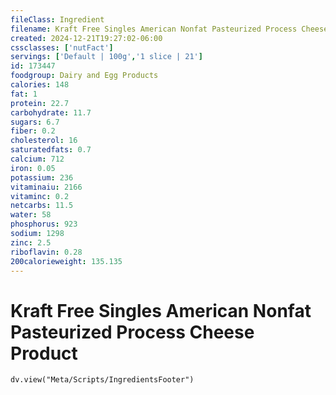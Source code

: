 ```yaml
---
fileClass: Ingredient
filename: Kraft Free Singles American Nonfat Pasteurized Process Cheese Product
created: 2024-12-21T19:27:02-06:00
cssclasses: ['nutFact']
servings: ['Default | 100g','1 slice | 21']
id: 173447
foodgroup: Dairy and Egg Products
calories: 148
fat: 1
protein: 22.7
carbohydrate: 11.7
sugars: 6.7
fiber: 0.2
cholesterol: 16
saturatedfats: 0.7
calcium: 712
iron: 0.05
potassium: 236
vitaminaiu: 2166
vitaminc: 0.2
netcarbs: 11.5
water: 58
phosphorus: 923
sodium: 1298
zinc: 2.5
riboflavin: 0.28
200calorieweight: 135.135
---
```


# Kraft Free Singles American Nonfat Pasteurized Process Cheese Product

```dataviewjs
dv.view("Meta/Scripts/IngredientsFooter")
```